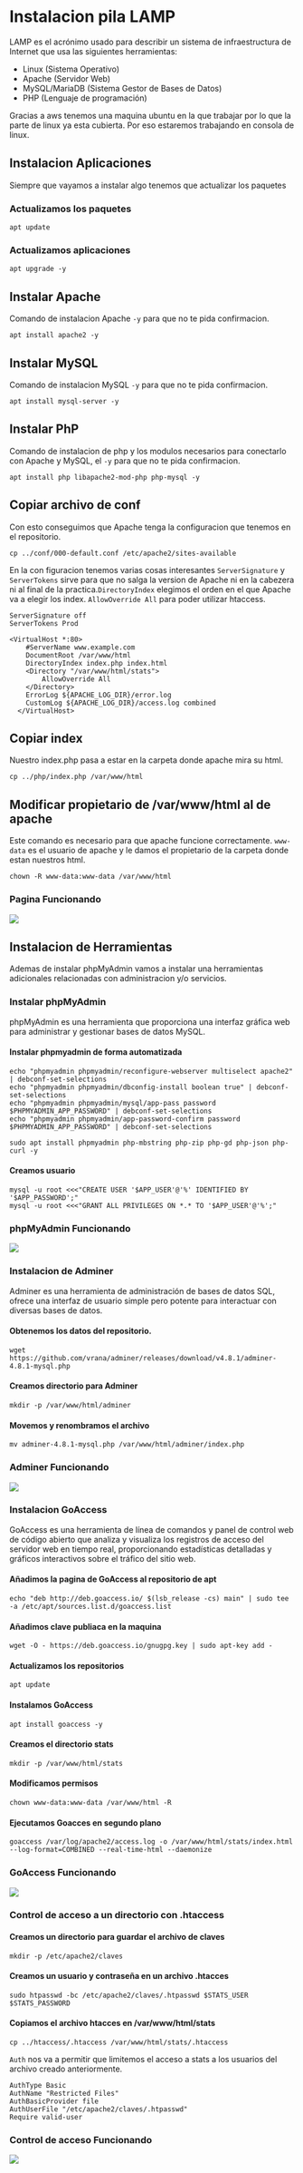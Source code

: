 # Instalacion pila LAMP
LAMP es el acrónimo usado para describir un sistema de infraestructura de Internet que usa las siguientes herramientas:

- Linux (Sistema Operativo)
- Apache (Servidor Web)
- MySQL/MariaDB (Sistema Gestor de Bases de Datos)
- PHP (Lenguaje de programación)

Gracias a aws tenemos una maquina ubuntu en la que trabajar por lo que la parte de linux ya esta cubierta. Por eso estaremos trabajando en consola de linux.

## Instalacion Aplicaciones
Siempre que vayamos a instalar algo tenemos que actualizar los paquetes

### Actualizamos los paquetes
```
apt update
``` 

### Actualizamos aplicaciones
```
apt upgrade -y
```

## Instalar Apache
Comando de instalacion Apache `-y` para que no te pida confirmacion.
```
apt install apache2 -y
```


## Instalar MySQL 
Comando de instalacion MySQL `-y` para que no te pida confirmacion. 
```
apt install mysql-server -y
```

## Instalar PhP 
Comando de instalacion de php y los modulos necesarios para conectarlo con Apache y MySQL, el `-y` para que no te pida confirmacion.  
```
apt install php libapache2-mod-php php-mysql -y
```

## Copiar archivo de conf 
Con esto conseguimos que Apache tenga la configuracion que tenemos en el repositorio.  
```
cp ../conf/000-default.conf /etc/apache2/sites-available
```
En la con figuracion tenemos varias cosas interesantes `ServerSignature` y `ServerTokens` sirve para que no salga la version de Apache ni en la cabezera ni al final de la practica.`DirectoryIndex` elegimos el orden en el que Apache va a elegir los index. `AllowOverride All` para poder utilizar htaccess.
```
ServerSignature off
ServerTokens Prod

<VirtualHost *:80>
    #ServerName www.example.com
    DocumentRoot /var/www/html
    DirectoryIndex index.php index.html
    <Directory "/var/www/html/stats">
        AllowOverride All
    </Directory>
    ErrorLog ${APACHE_LOG_DIR}/error.log
    CustomLog ${APACHE_LOG_DIR}/access.log combined
  </VirtualHost>
  ```
## Copiar index
Nuestro index.php pasa a estar en la carpeta donde apache mira su html.
```
cp ../php/index.php /var/www/html
```  
## Modificar  propietario de /var/www/html al de apache
Este comando es necesario para que apache funcione correctamente. `www-data` es el usuario de apache y le damos el propietario de la carpeta donde estan nuestros html.
```
chown -R www-data:www-data /var/www/html
```
### Pagina Funcionando
![](images/1.PNG)

## Instalacion de Herramientas 
Ademas de instalar phpMyAdmin vamos a instalar una herramientas adicionales relacionadas con administracion y/o servicios. 
### Instalar phpMyAdmin
phpMyAdmin es una herramienta que proporciona una interfaz gráfica web para administrar y gestionar bases de datos MySQL.
#### Instalar phpmyadmin de forma automatizada
```
echo "phpmyadmin phpmyadmin/reconfigure-webserver multiselect apache2" | debconf-set-selections
echo "phpmyadmin phpmyadmin/dbconfig-install boolean true" | debconf-set-selections
echo "phpmyadmin phpmyadmin/mysql/app-pass password $PHPMYADMIN_APP_PASSWORD" | debconf-set-selections
echo "phpmyadmin phpmyadmin/app-password-confirm password $PHPMYADMIN_APP_PASSWORD" | debconf-set-selections
```
```
sudo apt install phpmyadmin php-mbstring php-zip php-gd php-json php-curl -y
```
#### Creamos usuario
```
mysql -u root <<<"CREATE USER '$APP_USER'@'%' IDENTIFIED BY '$APP_PASSWORD';"
mysql -u root <<<"GRANT ALL PRIVILEGES ON *.* TO '$APP_USER'@'%';"
```
### phpMyAdmin Funcionando
![](images/2.PNG)

### Instalacion de Adminer
Adminer es una herramienta de administración de bases de datos SQL, ofrece una interfaz de usuario simple pero potente para interactuar con diversas bases de datos.
#### Obtenemos los datos del repositorio.
```
wget https://github.com/vrana/adminer/releases/download/v4.8.1/adminer-4.8.1-mysql.php
```
#### Creamos directorio para Adminer
```
mkdir -p /var/www/html/adminer
```
#### Movemos y renombramos el archivo
```
mv adminer-4.8.1-mysql.php /var/www/html/adminer/index.php
```
### Adminer Funcionando
![](images/3.PNG)

### Instalacion GoAccess
GoAccess es una herramienta de línea de comandos y panel de control web de código abierto que analiza y visualiza los registros de acceso del servidor web en tiempo real, proporcionando estadísticas detalladas y gráficos interactivos sobre el tráfico del sitio web.

#### Añadimos la pagina de GoAccess al repositorio de apt 
```
echo "deb http://deb.goaccess.io/ $(lsb_release -cs) main" | sudo tee -a /etc/apt/sources.list.d/goaccess.list
```
#### Añadimos clave publiaca en la maquina
```
wget -O - https://deb.goaccess.io/gnugpg.key | sudo apt-key add -
```
#### Actualizamos los repositorios
```
apt update
``` 
#### Instalamos GoAccess
```
apt install goaccess -y
```
#### Creamos el directorio stats
```
mkdir -p /var/www/html/stats
```
#### Modificamos permisos
```
chown www-data:www-data /var/www/html -R 
```
#### Ejecutamos Goacces en segundo plano
```
goaccess /var/log/apache2/access.log -o /var/www/html/stats/index.html --log-format=COMBINED --real-time-html --daemonize
```
### GoAccess Funcionando
![](images/5.PNG)
### Control de acceso a un directorio con .htaccess
#### Creamos un directorio para guardar el archivo de claves
```
mkdir -p /etc/apache2/claves
```
#### Creamos un usuario y contraseña en un archivo .htacces
```
sudo htpasswd -bc /etc/apache2/claves/.htpasswd $STATS_USER $STATS_PASSWORD
```
#### Copiamos el archivo htacces en /var/www/html/stats
```
cp ../htaccess/.htaccess /var/www/html/stats/.htaccess
```
`Auth` nos va a permitir que limitemos el acceso a stats a los usuarios del archivo creado anteriormente.
```
AuthType Basic
AuthName "Restricted Files"
AuthBasicProvider file
AuthUserFile "/etc/apache2/claves/.htpasswd"
Require valid-user
```
### Control de acceso Funcionando
![](images/4.PNG)
